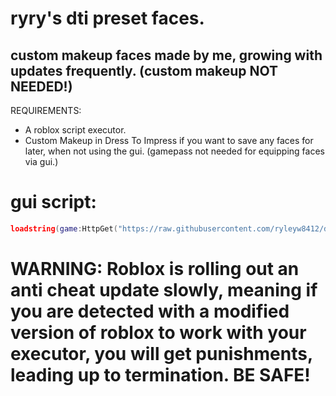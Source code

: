 # ryry's dti preset faces.

## custom makeup faces made by me, growing with updates frequently. (custom makeup NOT NEEDED!)

REQUIREMENTS:
- A roblox script executor.
- Custom Makeup in Dress To Impress if you want to save any faces for later, when not using the gui. (gamepass not needed for equipping faces via gui.)

# gui script:

``` lua
loadstring(game:HttpGet("https://raw.githubusercontent.com/ryleyw8412/dti-preset-faces/refs/heads/main/main.lua"))()
```
# WARNING: Roblox is rolling out an anti cheat update slowly, meaning if you are detected with a modified version of roblox to work with your executor, you will get punishments, leading up to termination. BE SAFE!
